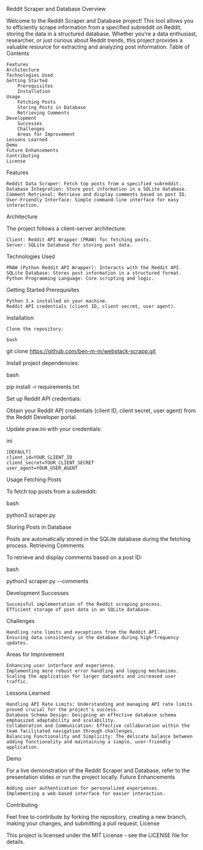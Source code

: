 Reddit Scraper and Database
Overview

Welcome to the Reddit Scraper and Database project! This tool allows you to efficiently scrape information from a specified subreddit on Reddit, storing the data in a structured database. Whether you're a data enthusiast, researcher, or just curious about Reddit trends, this project provides a valuable resource for extracting and analyzing post information.
Table of Contents

    Features
    Architecture
    Technologies Used
    Getting Started
        Prerequisites
        Installation
    Usage
        Fetching Posts
        Storing Posts in Database
        Retrieving Comments
    Development
        Successes
        Challenges
        Areas for Improvement
    Lessons Learned
    Demo
    Future Enhancements
    Contributing
    License

Features

    Reddit Data Scraper: Fetch top posts from a specified subreddit.
    Database Integration: Store post information in a SQLite database.
    Comment Retrieval: Retrieve and display comments based on post ID.
    User-Friendly Interface: Simple command-line interface for easy interaction.

Architecture

The project follows a client-server architecture:

    Client: Reddit API Wrapper (PRAW) for fetching posts.
    Server: SQLite Database for storing post data.

Technologies Used

    PRAW (Python Reddit API Wrapper): Interacts with the Reddit API.
    SQLite Database: Stores post information in a structured format.
    Python Programming Language: Core scripting and logic.

Getting Started
Prerequisites

    Python 3.x installed on your machine.
    Reddit API credentials (client ID, client secret, user agent).

Installation

    Clone the repository:

    bash

git clone https://github.com/ben-m-m/webstack-scrapp.git

Install project dependencies:

bash

pip install -r requirements.txt

Set up Reddit API credentials:

Obtain your Reddit API credentials (client ID, client secret, user agent) from the Reddit Developer portal.

Update praw.ini with your credentials:

ini

    [DEFAULT]
    client_id=YOUR_CLIENT_ID
    client_secret=YOUR_CLIENT_SECRET
    user_agent=YOUR_USER_AGENT

Usage
Fetching Posts

To fetch top posts from a subreddit:

bash

python3 scraper.py

Storing Posts in Database

Posts are automatically stored in the SQLite database during the fetching process.
Retrieving Comments

To retrieve and display comments based on a post ID:

bash

python3 scraper.py --comments

Development
Successes

    Successful implementation of the Reddit scraping process.
    Efficient storage of post data in an SQLite database.

Challenges

    Handling rate limits and exceptions from the Reddit API.
    Ensuring data consistency in the database during high-frequency updates.

Areas for Improvement

    Enhancing user interface and experience.
    Implementing more robust error handling and logging mechanisms.
    Scaling the application for larger datasets and increased user traffic.

Lessons Learned

    Handling API Rate Limits: Understanding and managing API rate limits proved crucial for the project's success.
    Database Schema Design: Designing an effective database schema emphasized adaptability and scalability.
    Collaboration and Communication: Effective collaboration within the team facilitated navigation through challenges.
    Balancing Functionality and Simplicity: The delicate balance between adding functionality and maintaining a simple, user-friendly application.

Demo

For a live demonstration of the Reddit Scraper and Database, refer to the presentation slides or run the project locally.
Future Enhancements

    Adding user authentication for personalized experiences.
    Implementing a web-based interface for easier interaction.

Contributing

Feel free to contribute by forking the repository, creating a new branch, making your changes, and submitting a pull request.
License

This project is licensed under the MIT License - see the LICENSE file for details.
